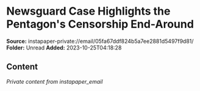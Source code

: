 # Newsguard Case Highlights the Pentagon's Censorship End-Around

**Source:** instapaper-private://email/05fa67ddf824b5a7ee2881d5497f9d81/
**Folder:** Unread
**Added:** 2023-10-25T04:18:28




## Content
*Private content from instapaper_email*
